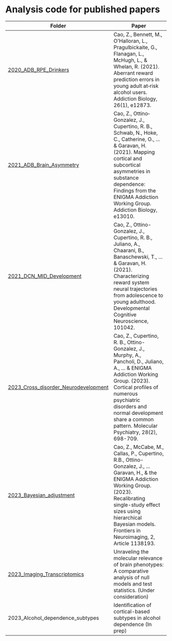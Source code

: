 # Analysis code for published papers

|Folder|Paper|
|------|------|
|[2020_ADB_RPE_Drinkers](https://github.com/zh1peng/paper_code/tree/main/2020_ADB_RPE_Drinkers)|Cao, Z., Bennett, M., O'Halloran, L., Pragulbickaite, G., Flanagan, L., McHugh, L., & Whelan, R. (2021). Aberrant reward prediction errors in young adult at‐risk alcohol users. Addiction Biology, 26(1), e12873.|
|[2021_ADB_Brain_Asymmetry](https://github.com/zh1peng/paper_code/tree/main/2021_ADB_Brain_Asymmetry)|Cao, Z., Ottino‐Gonzalez, J., Cupertino, R. B., Schwab, N., Hoke, C., Catherine, O., ... & Garavan, H. (2021). Mapping cortical and subcortical asymmetries in substance dependence: Findings from the ENIGMA Addiction Working Group. Addiction Biology, e13010.|
|[2021_DCN_MID_Development](https://github.com/zh1peng/paper_code/tree/main/2021_DCN_MID_Development)|Cao, Z., Ottino-Gonzalez, J., Cupertino, R. B., Juliano, A., Chaarani, B., Banaschewski, T., ... & Garavan, H. (2021). Characterizing reward system neural trajectories from adolescence to young adulthood. Developmental Cognitive Neuroscience, 101042.|
|[2023_Cross_disorder_Neurodevelopment](https://github.com/zh1peng/paper_code/tree/main/2023_MP_Cross_disorder_Neurodevelopment)| Cao, Z., Cupertino, R. B., Ottino-Gonzalez, J., Murphy, A., Pancholi, D., Juliano, A., ... & ENIGMA Addiction Working Group. (2023). Cortical profiles of numerous psychiatric disorders and normal development share a common pattern. Molecular Psychiatry, 28(2), 698-709.|
|[2023_Bayesian_adjustment](https://github.com/zh1peng/paper_code/tree/main/2023_Bayesian_adjustment)|Cao, Z., McCabe, M., Callas, P., Cupertino, R.B., Ottino-Gonzalez, J., ... Garavan, H., & the ENIGMA Addiction Working Group. (2023). Recalibrating single-study effect sizes using hierarchical Bayesian models. Frontiers in Neuroimaging, 2, Article 1138193.|
|[2023_Imaging_Transcriptomics](https://github.com/zh1peng/paper_code/tree/main/2023_Imaging_Transcriptomics)| Unraveling the molecular relevance of brain phenotypes: A comparative analysis of null models and test statistics. (Under consideration)|
|2023_Alcohol_dependence_subtypes| Identification of cortical-based subtypes in alcohol dependence (In prep)|




